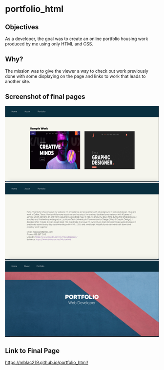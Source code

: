 # portfolio_html

## Objectives

As a developer, the goal was to create an online portfolio housing work produced by me using only HTML and CSS.

## Why?

The mission was to give the viewer a way to check out work previously done with some displaying on the page and links to work that leads to another site.

## Screenshot of final pages

<img src="/images/portfolio1.jpg" alt="Webpage1" />
<img src="/images/about1.jpg" alt="Webpage2" />
<img src="/images/home1.jpg" alt="Webpage3" />


## Link to Final Page

<a href="https://mblac219.github.io/portfolio_html/">https://mblac219.github.io/portfolio_html/</a>




